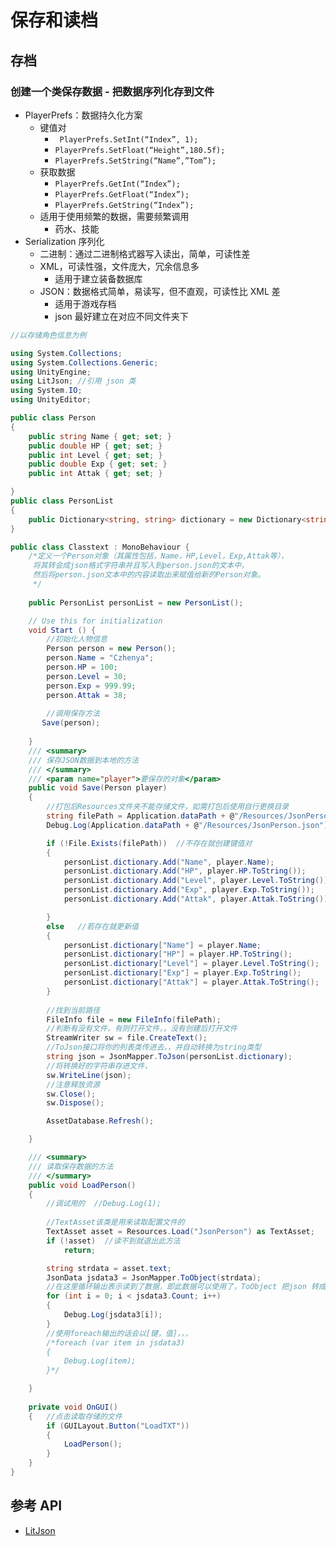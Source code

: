 # 保存和读档

## 存档

### 创建一个类保存数据 - 把数据序列化存到文件

- PlayerPrefs：数据持久化方案
  - 键值对
    -  ` PlayerPrefs.SetInt(“Index”, 1);`
    - `PlayerPrefs.SetFloat(“Height”,180.5f);`
    - `PlayerPrefs.SetString(“Name”,”Tom”);`
  - 获取数据
    - `PlayerPrefs.GetInt(“Index”);`
    - `PlayerPrefs.GetFloat(“Index”);`
    - `PlayerPrefs.GetString(“Index”);`
  - 适用于使用频繁的数据，需要频繁调用
    - 药水、技能
- Serialization 序列化
  - 二进制：通过二进制格式器写入读出，简单，可读性差
  - XML，可读性强，文件庞大，冗余信息多
    - 适用于建立装备数据库
  - JSON：数据格式简单，易读写，但不直观，可读性比 XML 差
    - 适用于游戏存档
    - json 最好建立在对应不同文件夹下

```c#
//以存储角色信息为例

using System.Collections;
using System.Collections.Generic;
using UnityEngine;
using LitJson; //引用 json 类
using System.IO;
using UnityEditor;

public class Person
{
    public string Name { get; set; }
    public double HP { get; set; }
    public int Level { get; set; }
    public double Exp { get; set; }
    public int Attak { get; set; }

}
public class PersonList
{
    public Dictionary<string, string> dictionary = new Dictionary<string, string>();
}

public class Classtext : MonoBehaviour {
    /*定义一个Person对象（其属性包括，Name，HP,Level，Exp,Attak等），
     将其转会成json格式字符串并且写入到person.json的文本中，
     然后将person.json文本中的内容读取出来赋值给新的Person对象。
     */
	
    public PersonList personList = new PersonList();

    // Use this for initialization
    void Start () {
	    //初始化人物信息
        Person person = new Person();
        person.Name = "Czhenya";
        person.HP = 100;
        person.Level = 30;
        person.Exp = 999.99;
        person.Attak = 38;
		
		//调用保存方法
       Save(person);
        
    }
    /// <summary>
    /// 保存JSON数据到本地的方法
    /// </summary>
    /// <param name="player">要保存的对象</param>
    public void Save(Person player)
    {
        //打包后Resources文件夹不能存储文件，如需打包后使用自行更换目录
        string filePath = Application.dataPath + @"/Resources/JsonPerson.json";
        Debug.Log(Application.dataPath + @"/Resources/JsonPerson.json");

        if (!File.Exists(filePath))  //不存在就创建键值对
        {
            personList.dictionary.Add("Name", player.Name);
            personList.dictionary.Add("HP", player.HP.ToString());
            personList.dictionary.Add("Level", player.Level.ToString());
            personList.dictionary.Add("Exp", player.Exp.ToString());
            personList.dictionary.Add("Attak", player.Attak.ToString());

        }
        else   //若存在就更新值
        {
            personList.dictionary["Name"] = player.Name;
            personList.dictionary["HP"] = player.HP.ToString();
            personList.dictionary["Level"] = player.Level.ToString();
            personList.dictionary["Exp"] = player.Exp.ToString();
            personList.dictionary["Attak"] = player.Attak.ToString();
        }
       
        //找到当前路径
        FileInfo file = new FileInfo(filePath);
        //判断有没有文件，有则打开文件，，没有创建后打开文件
        StreamWriter sw = file.CreateText();
        //ToJson接口将你的列表类传进去，，并自动转换为string类型
        string json = JsonMapper.ToJson(personList.dictionary); 
        //将转换好的字符串存进文件，
        sw.WriteLine(json);
        //注意释放资源
        sw.Close();
        sw.Dispose();

        AssetDatabase.Refresh();

    }

    /// <summary>
    /// 读取保存数据的方法
    /// </summary>
    public void LoadPerson()
    {
        //调试用的  //Debug.Log(1);
        
        //TextAsset该类是用来读取配置文件的
        TextAsset asset = Resources.Load("JsonPerson") as TextAsset;
        if (!asset)  //读不到就退出此方法
            return;

        string strdata = asset.text;		
        JsonData jsdata3 = JsonMapper.ToObject(strdata);
		//在这里循环输出表示读到了数据，即此数据可以使用了，ToObject 把json 转成对象
        for (int i = 0; i < jsdata3.Count; i++)
        {
            Debug.Log(jsdata3[i]);
        }
        //使用foreach输出的话会以[键，值]，，，
		/*foreach (var item in jsdata3)
        {
            Debug.Log(item);
        }*/

    }
	
    private void OnGUI()
    {   //点击读取存储的文件
        if (GUILayout.Button("LoadTXT"))
        {
            LoadPerson();
        }
    }
}
```

## 参考 API

- [LitJson](https://litjson.net/api/LitJson/JsonMapper/)



